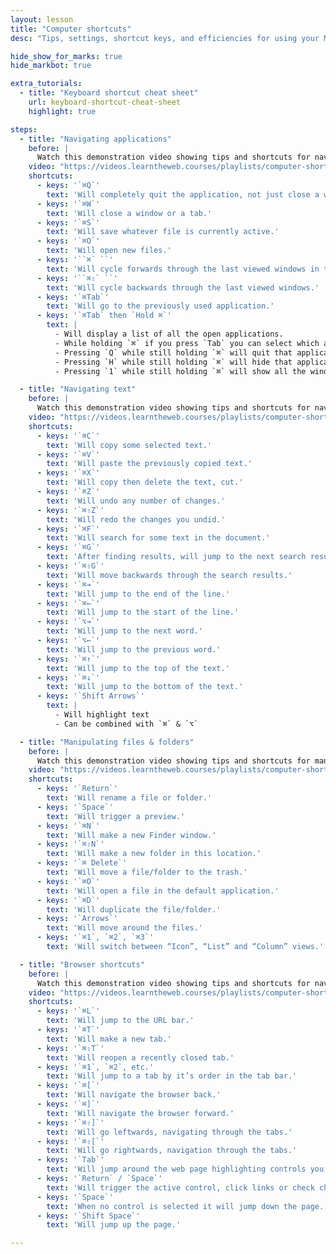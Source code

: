 ```yaml
---
layout: lesson
title: "Computer shortcuts"
desc: "Tips, settings, shortcut keys, and efficiencies for using your Mac and your web browser."

hide_show_for_marks: true
hide_markbot: true

extra_tutorials:
  - title: "Keyboard shortcut cheat sheet"
    url: keyboard-shortcut-cheat-sheet
    highlight: true

steps:
  - title: "Navigating applications"
    before: |
      Watch this demonstration video showing tips and shortcuts for navigating applications.
    video: "https://videos.learntheweb.courses/playlists/computer-shortcuts/1-applications.mp4"
    shortcuts:
      - keys: '`⌘Q`'
        text: 'Will completely quit the application, not just close a window.'
      - keys: '`⌘W`'
        text: 'Will close a window or a tab.'
      - keys: '`⌘S`'
        text: 'Will save whatever file is currently active.'
      - keys: '`⌘O`'
        text: 'Will open new files.'
      - keys: '``⌘` ``'
        text: 'Will cycle forwards through the last viewed windows in this application.'
      - keys: '``⌘⇧` ``'
        text: 'Will cycle backwards through the last viewed windows.'
      - keys: '`⌘Tab`'
        text: 'Will go to the previously used application.'
      - keys: '`⌘Tab` then `Hold ⌘`'
        text: |
          - Will display a list of all the open applications.
          - While holding `⌘` if you press `Tab` you can select which app to view.
          - Pressing `Q` while still holding `⌘` will quit that application in the background.
          - Pressing `H` while still holding `⌘` will hide that application.
          - Pressing `1` while still holding `⌘` will show all the windows open for that app.

  - title: "Navigating text"
    before: |
      Watch this demonstration video showing tips and shortcuts for navigating text.
    video: "https://videos.learntheweb.courses/playlists/computer-shortcuts/2-text-movement.mp4"
    shortcuts:
      - keys: '`⌘C`'
        text: 'Will copy some selected text.'
      - keys: '`⌘V`'
        text: 'Will paste the previously copied text.'
      - keys: '`⌘X`'
        text: 'Will copy then delete the text, cut.'
      - keys: '`⌘Z`'
        text: 'Will undo any number of changes.'
      - keys: '`⌘⇧Z`'
        text: 'Will redo the changes you undid.'
      - keys: '`⌘F`'
        text: 'Will search for some text in the document.'
      - keys: '`⌘G`'
        text: 'After finding results, will jump to the next search result.'
      - keys: '`⌘⇧G`'
        text: 'Will move backwards through the search results.'
      - keys: '`⌘➔`'
        text: 'Will jump to the end of the line.'
      - keys: '`⌘←`'
        text: 'Will jump to the start of the line.'
      - keys: '`⌥➔`'
        text: 'Will jump to the next word.'
      - keys: '`⌥←`'
        text: 'Will jump to the previous word.'
      - keys: '`⌘↑`'
        text: 'Will jump to the top of the text.'
      - keys: '`⌘↓`'
        text: 'Will jump to the bottom of the text.'
      - keys: '`Shift Arrows`'
        text: |
          - Will highlight text
          - Can be combined with `⌘` & `⌥`

  - title: "Manipulating files & folders"
    before: |
      Watch this demonstration video showing tips and shortcuts for manipulating files and folders.
    video: "https://videos.learntheweb.courses/playlists/computer-shortcuts/3-files.mp4"
    shortcuts:
      - keys: '`Return`'
        text: 'Will rename a file or folder.'
      - keys: '`Space`'
        text: 'Will trigger a preview.'
      - keys: '`⌘N`'
        text: 'Will make a new Finder window.'
      - keys: '`⌘⇧N`'
        text: 'Will make a new folder in this location.'
      - keys: '`⌘ Delete`'
        text: 'Will move a file/folder to the trash.'
      - keys: '`⌘O`'
        text: 'Will open a file in the default application.'
      - keys: '`⌘D`'
        text: 'Will duplicate the file/folder.'
      - keys: '`Arrows`'
        text: 'Will move around the files.'
      - keys: '`⌘1`, `⌘2`, `⌘3`'
        text: 'Will switch between “Icon”, “List” and “Column” views.'

  - title: "Browser shortcuts"
    before: |
      Watch this demonstration video showing tips and shortcuts for navigating your web browser.
    video: "https://videos.learntheweb.courses/playlists/computer-shortcuts/4-browser.mp4"
    shortcuts:
      - keys: '`⌘L`'
        text: 'Will jump to the URL bar.'
      - keys: '`⌘T`'
        text: 'Will make a new tab.'
      - keys: '`⌘⇧T`'
        text: 'Will reopen a recently closed tab.'
      - keys: '`⌘1`, `⌘2`, etc.'
        text: 'Will jump to a tab by it’s order in the tab bar.'
      - keys: '`⌘[`'
        text: 'Will navigate the browser back.'
      - keys: '`⌘]`'
        text: 'Will navigate the browser forward.'
      - keys: '`⌘⇧]`'
        text: 'Will go leftwards, navigating through the tabs.'
      - keys: '`⌘⇧[`'
        text: 'Will go rightwards, navigation through the tabs.'
      - keys: '`Tab`'
        text: 'Will jump around the web page highlighting controls you can manipulate.'
      - keys: '`Return` / `Space`'
        text: 'Will trigger the active control, click links or check checkboxes, etc.'
      - keys: '`Space`'
        text: 'When no control is selected it will jump down the page.'
      - keys: '`Shift Space`'
        text: 'Will jump up the page.'

---
```

